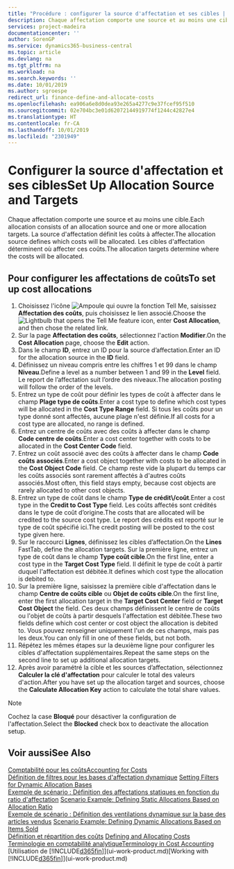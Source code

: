 ```yaml
---
title: "Procédure : configurer la source d'affectation et ses cibles | Microsoft Docs"
description: Chaque affectation comporte une source et au moins une cible. La source d'affectation définit les coûts à affecter. Les cibles d'affectation déterminent où affecter ces coûts.
services: project-madeira
documentationcenter: ''
author: SorenGP
ms.service: dynamics365-business-central
ms.topic: article
ms.devlang: na
ms.tgt_pltfrm: na
ms.workload: na
ms.search.keywords: ''
ms.date: 10/01/2019
ms.author: sgroespe
redirect_url: finance-define-and-allocate-costs
ms.openlocfilehash: ea906a6e8d0dea93e265a4277c9e37fcef95f510
ms.sourcegitcommit: 02e704bc3e01d62072144919774f1244c42827e4
ms.translationtype: HT
ms.contentlocale: fr-CA
ms.lasthandoff: 10/01/2019
ms.locfileid: "2301949"
---
```

# <a name="set-up-allocation-source-and-targets"></a><span data-ttu-id="27436-105">Configurer la source d'affectation et ses cibles</span><span class="sxs-lookup"><span data-stu-id="27436-105">Set Up Allocation Source and Targets</span></span>
<span data-ttu-id="27436-106">Chaque affectation comporte une source et au moins une cible.</span><span class="sxs-lookup"><span data-stu-id="27436-106">Each allocation consists of an allocation source and one or more allocation targets.</span></span> <span data-ttu-id="27436-107">La source d'affectation définit les coûts à affecter.</span><span class="sxs-lookup"><span data-stu-id="27436-107">The allocation source defines which costs will be allocated.</span></span> <span data-ttu-id="27436-108">Les cibles d'affectation déterminent où affecter ces coûts.</span><span class="sxs-lookup"><span data-stu-id="27436-108">The allocation targets determine where the costs will be allocated.</span></span>  

## <a name="to-set-up-cost-allocations"></a><span data-ttu-id="27436-109">Pour configurer les affectations de coûts</span><span class="sxs-lookup"><span data-stu-id="27436-109">To set up cost allocations</span></span>  
1.  <span data-ttu-id="27436-110">Choisissez l'icône ![Ampoule qui ouvre la fonction Tell Me](media/ui-search/search_small.png "Dites-moi ce que vous voulez faire"), saisissez **Affectation des coûts**, puis choisissez le lien associé.</span><span class="sxs-lookup"><span data-stu-id="27436-110">Choose the ![Lightbulb that opens the Tell Me feature](media/ui-search/search_small.png "Tell me what you want to do") icon, enter **Cost Allocation**, and then chose the related link.</span></span>  
2.  <span data-ttu-id="27436-111">Sur la page **Affectation des coûts**, sélectionnez l'action **Modifier**.</span><span class="sxs-lookup"><span data-stu-id="27436-111">On the **Cost Allocation** page, choose the **Edit** action.</span></span>  
3.  <span data-ttu-id="27436-112">Dans le champ **ID**, entrez un ID pour la source d’affectation.</span><span class="sxs-lookup"><span data-stu-id="27436-112">Enter an ID for the allocation source in the **ID** field.</span></span>  
4.  <span data-ttu-id="27436-113">Définissez un niveau compris entre les chiffres 1 et 99 dans le champ **Niveau**.</span><span class="sxs-lookup"><span data-stu-id="27436-113">Define a level as a number between 1 and 99 in the **Level** field.</span></span> <span data-ttu-id="27436-114">Le report de l’affectation suit l’ordre des niveaux.</span><span class="sxs-lookup"><span data-stu-id="27436-114">The allocation posting will follow the order of the levels.</span></span>  
5.  <span data-ttu-id="27436-115">Entrez un type de coût pour définir les types de coût à affecter dans le champ **Plage type de coûts**.</span><span class="sxs-lookup"><span data-stu-id="27436-115">Enter a cost type to define which cost types will be allocated in the **Cost Type Range** field.</span></span> <span data-ttu-id="27436-116">Si tous les coûts pour un type donné sont affectés, aucune plage n'est définie.</span><span class="sxs-lookup"><span data-stu-id="27436-116">If all costs for a cost type are allocated, no range is defined.</span></span>  
6.  <span data-ttu-id="27436-117">Entrez un centre de coûts avec des coûts à affecter dans le champ **Code centre de coûts**.</span><span class="sxs-lookup"><span data-stu-id="27436-117">Enter a cost center together with costs to be allocated in the **Cost Center Code** field.</span></span>  
7.  <span data-ttu-id="27436-118">Entrez un coût associé avec des coûts à affecter dans le champ **Code coûts associés**.</span><span class="sxs-lookup"><span data-stu-id="27436-118">Enter a cost object together with costs to be allocated in the **Cost Object Code** field.</span></span> <span data-ttu-id="27436-119">Ce champ reste vide la plupart du temps car les coûts associés sont rarement affectés à d'autres coûts associés.</span><span class="sxs-lookup"><span data-stu-id="27436-119">Most often, this field stays empty, because cost objects are rarely allocated to other cost objects.</span></span>  
8.  <span data-ttu-id="27436-120">Entrez un type de coût dans le champ **Type de crédit\\\/coût**.</span><span class="sxs-lookup"><span data-stu-id="27436-120">Enter a cost type in the **Credit to Cost Type** field.</span></span> <span data-ttu-id="27436-121">Les coûts affectés sont crédités dans le type de coût d’origine.</span><span class="sxs-lookup"><span data-stu-id="27436-121">The costs that are allocated will be credited to the source cost type.</span></span> <span data-ttu-id="27436-122">Le report des crédits est reporté sur le type de coût spécifié ici.</span><span class="sxs-lookup"><span data-stu-id="27436-122">The credit posting will be posted to the cost type given here.</span></span>  
9. <span data-ttu-id="27436-123">Sur le raccourci **Lignes**, définissez les cibles d’affectation.</span><span class="sxs-lookup"><span data-stu-id="27436-123">On the **Lines** FastTab, define the allocation targets.</span></span> <span data-ttu-id="27436-124">Sur la première ligne, entrez un type de coût dans le champ **Type coût cible**.</span><span class="sxs-lookup"><span data-stu-id="27436-124">On the first line, enter a cost type in the **Target Cost Type** field.</span></span> <span data-ttu-id="27436-125">Il définit le type de coût à partir duquel l'affectation est débitée.</span><span class="sxs-lookup"><span data-stu-id="27436-125">It defines which cost type the allocation is debited to.</span></span>  
10. <span data-ttu-id="27436-126">Sur la première ligne, saisissez la première cible d'affectation dans le champ **Centre de coûts cible** ou **Objet de coûts cible**.</span><span class="sxs-lookup"><span data-stu-id="27436-126">On the first line, enter the first allocation target in the **Target Cost Center** field or **Target Cost Object** the field.</span></span> <span data-ttu-id="27436-127">Ces deux champs définissent le centre de coûts ou l'objet de coûts à partir desquels l'affectation est débitée.</span><span class="sxs-lookup"><span data-stu-id="27436-127">These two fields define which cost center or cost object the allocation is debited to.</span></span> <span data-ttu-id="27436-128">Vous pouvez renseigner uniquement l'un de ces champs, mais pas les deux.</span><span class="sxs-lookup"><span data-stu-id="27436-128">You can only fill in one of these fields, but not both.</span></span>  
11. <span data-ttu-id="27436-129">Répétez les mêmes étapes sur la deuxième ligne pour configurer les cibles d'affectation supplémentaires.</span><span class="sxs-lookup"><span data-stu-id="27436-129">Repeat the same steps on the second line to set up additional allocation targets.</span></span>  
12. <span data-ttu-id="27436-130">Après avoir paramétré la cible et les sources d’affectation, sélectionnez **Calculer la clé d'affectation** pour calculer le total des valeurs d'action.</span><span class="sxs-lookup"><span data-stu-id="27436-130">After you have set up the allocation target and sources, choose the **Calculate Allocation Key** action to calculate the total share values.</span></span>  

> [!NOTE]  
>  <span data-ttu-id="27436-131">Cochez la case **Bloqué** pour désactiver la configuration de l'affectation.</span><span class="sxs-lookup"><span data-stu-id="27436-131">Select the **Blocked** check box to deactivate the allocation setup.</span></span>  

## <a name="see-also"></a><span data-ttu-id="27436-132">Voir aussi</span><span class="sxs-lookup"><span data-stu-id="27436-132">See Also</span></span>  
[<span data-ttu-id="27436-133">Comptabilité pour les coûts</span><span class="sxs-lookup"><span data-stu-id="27436-133">Accounting for Costs</span></span>](finance-manage-cost-accounting.md)  
 <span data-ttu-id="27436-134">[Définition de filtres pour les bases d'affectation dynamique](finance-setting-filters-for-dynamic-allocation-bases.md) </span><span class="sxs-lookup"><span data-stu-id="27436-134">[Setting Filters for Dynamic Allocation Bases](finance-setting-filters-for-dynamic-allocation-bases.md) </span></span>  
 <span data-ttu-id="27436-135">[Exemple de scénario : Définition des affectations statiques en fonction du ratio d'affectation](finance-scenario-example-defining-static-allocations-based-on-allocation-ratio.md) </span><span class="sxs-lookup"><span data-stu-id="27436-135">[Scenario Example: Defining Static Allocations Based on Allocation Ratio](finance-scenario-example-defining-static-allocations-based-on-allocation-ratio.md) </span></span>  
 <span data-ttu-id="27436-136">[Exemple de scénario : Définition des ventilations dynamique sur la base des articles vendus](finance-scenario-example-defining-dynamic-allocations-based-on-items-sold.md) </span><span class="sxs-lookup"><span data-stu-id="27436-136">[Scenario Example: Defining Dynamic Allocations Based on Items Sold](finance-scenario-example-defining-dynamic-allocations-based-on-items-sold.md) </span></span>  
 <span data-ttu-id="27436-137">[Définition et répartition des coûts](finance-define-and-allocate-costs.md) </span><span class="sxs-lookup"><span data-stu-id="27436-137">[Defining and Allocating Costs](finance-define-and-allocate-costs.md) </span></span>  
 [<span data-ttu-id="27436-138">Terminologie en comptabilité analytique</span><span class="sxs-lookup"><span data-stu-id="27436-138">Terminology in Cost Accounting</span></span>](finance-terminology-in-cost-accounting.md)  
 <span data-ttu-id="27436-139">[Utilisation de [!INCLUDE[d365fin](includes/d365fin_md.md)]](ui-work-product.md)</span><span class="sxs-lookup"><span data-stu-id="27436-139">[Working with [!INCLUDE[d365fin](includes/d365fin_md.md)]](ui-work-product.md)</span></span>
